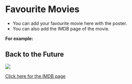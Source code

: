 # Favourite Movies

* You can add your favourite movie here with the poster.
* You can also add the IMDB page of the movie. 

__For example:__

## Back to the Future

![](http://www.klangundkleid.de/img/plakate/film/back-to-the-future-poster-delorean-kaufen-g877315-20200326192200.jpg)

[Click here for the IMDB page](https://www.imdb.com/title/tt0088763/)

